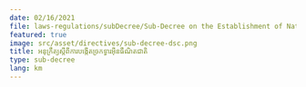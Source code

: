 ```yaml
---
date: 02/16/2021
file: laws-regulations/subDecree/Sub-Decree on the Establishment of National Internet Gateway.pdf
featured: true
image: src/asset/directives/sub-decree-dsc.png
title: អនុក្រឹត្យស្តីពី​ការ​បង្កើត​ច្រកទ្វារ​អ៊ីនធឺណិត​ជាតិ
type: sub-decree
lang: km
---
```

